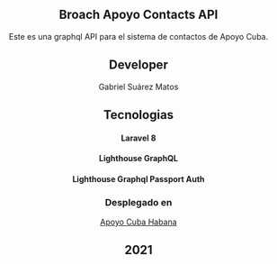 <div align="center">

## Broach Apoyo Contacts API

Este es una graphql API para el sistema de contactos de Apoyo Cuba.

## Developer

Gabriel Suárez Matos

## Tecnologias

#### Laravel 8

#### Lighthouse GraphQL

#### Lighthouse Graphql Passport Auth

### Desplegado en

<a href="https://apoyo-cuba-habana.herokuapp.com/">Apoyo Cuba Habana</a>

## 2021

</div>
